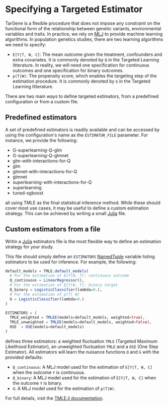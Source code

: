 # Specifying a Targeted Estimator

TarGene is a flexible procedure that does not impose any constraint on the functional form of the relationship between genetic variants, environmental variables and traits. In practice, we rely on [MLJ](https://alan-turing-institute.github.io/MLJ.jl/dev/) to provide machine learning algorithms. In population genetics studies, there are two learning algorithms we need to specify:

- `E[Y|T, W, C]`: The mean outcome given the treatment, confounders and extra covariates. It is commonly denoted by `Q` in the Targeted Learning litterature. In reality, we will need one specification for continuous outcomes and one specification for binary outcomes.
- `p(T|W)`: The propensity score, which enables the targeting step of the estimation procedure. It is commonly denoted by `G` in the Targeted Learning litterature.

There are two main ways to define targeted estimators, from a predefined configuration or from a custom file.

## Predefined estimators

A set of predefined estimators is readily available and can be accessed by using the configuration's name as the `ESTIMATOR_FILE` parameter. For instance, we provide the following:

- G-superlearning-Q-glm
- G-superlearning-Q-glmnet
- glm-with-interactions-for-Q
- glm
- glmnet-with-interactions-for-Q
- glmnet
- superlearning-with-interactions-for-Q
- superlearning
- tuned-xgboost

all using TMLE as the final statistical inference method. While these should cover most use cases, it may be useful to define a custom estimation strategy. This can be achieved by writing a small [Julia](https://julialang.org/) file.

## Custom estimators from a file

Writin a [Julia](https://julialang.org/) estimators file is the most flexible way to define an estimation strategy for your study.

This file should simply define an `ESTIMATORS` [NamedTuple](https://docs.julialang.org/en/v1/base/base/#Core.NamedTuple) variable listing estimators to be used for inference. For example, the following:

```julia
default_models = TMLE.default_models(
  # For the estimation of E[Y|W, T]: continuous outcome
  Q_continuous = LinearRegressor(),
  # For the estimation of E[Y|W, T]: binary target
  Q_binary = LogisticClassifier(lambda=0.),
  # For the estimation of p(T| W)
  G = LogisticClassifier(lambda=0.)
)

ESTIMATORS = (
  TMLE_weighted = TMLEE(models=default_models, weighted=true),
  TMLE_unweighted = TMLEE(models=default_models, weighted=false),
  OSE  = OSE(models=default_models)
)
```

defines three estimators: a weighted fluctuation `TMLE` (Targeted Maximum Likelihood Estimator), an unweighted fluctuation `TMLE` and a `OSE` (One Step Estimator). All estimators will learn the nuisance functions `Q` and `G` with the provided defaults:

- `Q_continuous`: A MLJ model used for the estimation of `E[Y|T, W, C]` when the outcome `Y` is continuous.
- `Q_binary`: A MLJ model used for the estimation of `E[Y|T, W, C]` when the outcome `Y` is binary.
- `G`: A MLJ model used for the estimation of `p(T|W)`.

For full details, visit the [TMLE.jl documentation](https://targene.github.io/TMLE.jl/stable/).
